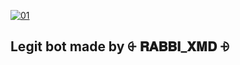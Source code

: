   <a href="https://ibb.co/N6NMDtn"><img src="https://telegra.ph/file/7cd9d893413bffb0c5bdb.jpg" alt="01" border="0" /></a>                     

  ## Legit bot made by ⨭ 𝐑𝐀𝐁𝐁𝐈_𝐗𝐌𝐃 ⨮
